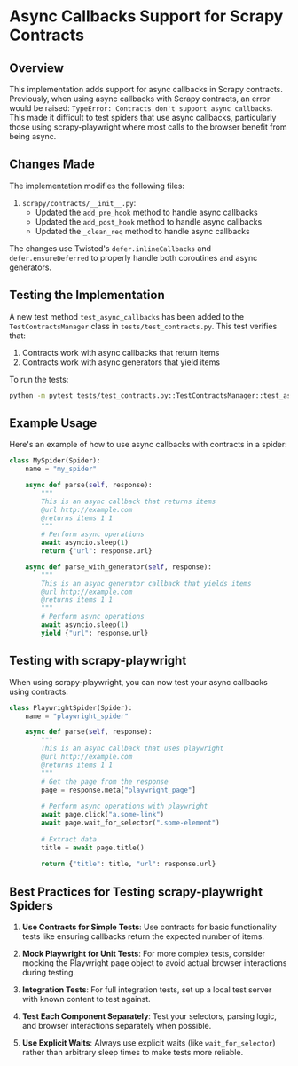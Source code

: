 # Async Callbacks Support for Scrapy Contracts

## Overview

This implementation adds support for async callbacks in Scrapy contracts. Previously, when using async callbacks with Scrapy contracts, an error would be raised: `TypeError: Contracts don't support async callbacks`. This made it difficult to test spiders that use async callbacks, particularly those using scrapy-playwright where most calls to the browser benefit from being async.

## Changes Made

The implementation modifies the following files:

1. `scrapy/contracts/__init__.py`:
   - Updated the `add_pre_hook` method to handle async callbacks
   - Updated the `add_post_hook` method to handle async callbacks
   - Updated the `_clean_req` method to handle async callbacks

The changes use Twisted's `defer.inlineCallbacks` and `defer.ensureDeferred` to properly handle both coroutines and async generators.

## Testing the Implementation

A new test method `test_async_callbacks` has been added to the `TestContractsManager` class in `tests/test_contracts.py`. This test verifies that:

1. Contracts work with async callbacks that return items
2. Contracts work with async generators that yield items

To run the tests:

```bash
python -m pytest tests/test_contracts.py::TestContractsManager::test_async_callbacks -v
```

## Example Usage

Here's an example of how to use async callbacks with contracts in a spider:

```python
class MySpider(Spider):
    name = "my_spider"

    async def parse(self, response):
        """
        This is an async callback that returns items
        @url http://example.com
        @returns items 1 1
        """
        # Perform async operations
        await asyncio.sleep(1)
        return {"url": response.url}

    async def parse_with_generator(self, response):
        """
        This is an async generator callback that yields items
        @url http://example.com
        @returns items 1 1
        """
        # Perform async operations
        await asyncio.sleep(1)
        yield {"url": response.url}
```

## Testing with scrapy-playwright

When using scrapy-playwright, you can now test your async callbacks using contracts:

```python
class PlaywrightSpider(Spider):
    name = "playwright_spider"

    async def parse(self, response):
        """
        This is an async callback that uses playwright
        @url http://example.com
        @returns items 1 1
        """
        # Get the page from the response
        page = response.meta["playwright_page"]
        
        # Perform async operations with playwright
        await page.click("a.some-link")
        await page.wait_for_selector(".some-element")
        
        # Extract data
        title = await page.title()
        
        return {"title": title, "url": response.url}
```

## Best Practices for Testing scrapy-playwright Spiders

1. **Use Contracts for Simple Tests**: Use contracts for basic functionality tests like ensuring callbacks return the expected number of items.

2. **Mock Playwright for Unit Tests**: For more complex tests, consider mocking the Playwright page object to avoid actual browser interactions during testing.

3. **Integration Tests**: For full integration tests, set up a local test server with known content to test against.

4. **Test Each Component Separately**: Test your selectors, parsing logic, and browser interactions separately when possible.

5. **Use Explicit Waits**: Always use explicit waits (like `wait_for_selector`) rather than arbitrary sleep times to make tests more reliable.

